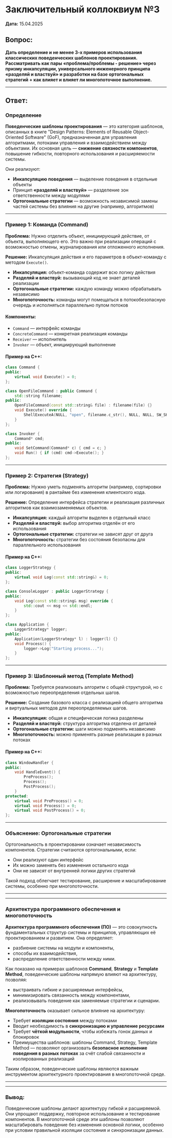 # Заключительный коллоквиум №3

**Дата:** 15.04.2025

## Вопрос:

**Дать определение и не менее 3-х примеров использования классических поведенческих шаблонов проектирования. Рассматривать как пары «проблема/проблемы - решение» через призму инкапсуляции, универсального инженерного принципа «разделяй и властвуй» и разработки на базе ортогональных стратегий + как влияет и влияет ли многопоточное выполнение.**

---

## Ответ:

### Определение

**Поведенческие шаблоны проектирования** — это категория шаблонов, описанных в книге "Design Patterns: Elements of Reusable Object-Oriented Software" (GoF), предназначенная для управления алгоритмами, потоками управления и взаимодействием между объектами. Их основная цель — **снижение связности компонентов**, повышение гибкости, повторного использования и расширяемости системы.

Они реализуют:
- **Инкапсуляцию поведения** — выделение поведения в отдельные объекты
- Принцип **«разделяй и властвуй»** — разделение зон ответственности между модулями
- **Ортогональные стратегии** — возможность независимой замены частей системы без влияния на другие (например, алгоритмов)

---

### Пример 1: Команда (Command)

**Проблема:**
Нужно отделить объект, инициирующий действие, от объекта, выполняющего его. Это важно при реализации операций с возможностью отмены, журналирования или отложенного исполнения.

**Решение:**
Инкапсуляция действия и его параметров в объект-команду с методом `Execute()`.

- **Инкапсуляция:** объект-команда содержит всю логику действия
- **Разделяй и властвуй:** вызывающий код не знает деталей реализации
- **Ортогональные стратегии:** каждую команду можно обрабатывать независимо
- **Многопоточность:** команды могут помещаться в потокобезопасную очередь и исполняться параллельно пулом потоков

#### Компоненты:
- `Command` — интерфейс команды
- `ConcreteCommand` — конкретная реализация команды
- `Receiver` — исполнитель
- `Invoker` — объект, инициирующий выполнение

#### Пример на C++:
```cpp
class Command {
public:
    virtual void Execute() = 0;
};

class OpenFileCommand : public Command {
    std::string filename;
public:
    OpenFileCommand(const std::string& file) : filename(file) {}
    void Execute() override {
        ShellExecuteA(NULL, "open", filename.c_str(), NULL, NULL, SW_SHOW);
    }
};

class Invoker {
    Command* cmd;
public:
    void SetCommand(Command* c) { cmd = c; }
    void Run() { if (cmd) cmd->Execute(); }
};
```

---

### Пример 2: Стратегия (Strategy)

**Проблема:**
Нужно уметь подменять алгоритм (например, сортировки или логирования) в рантайме без изменения клиентского кода.

**Решение:**
Определение интерфейса стратегии и реализация различных алгоритмов как взаимозаменяемых объектов.

- **Инкапсуляция:** каждый алгоритм выделен в отдельный класс
- **Разделяй и властвуй:** выбор алгоритма отделён от его использования
- **Ортогональные стратегии:** стратегии не зависят друг от друга
- **Многопоточность:** стратегии без состояния безопасны для параллельного использования

#### Пример на C++:
```cpp
class LoggerStrategy {
public:
    virtual void Log(const std::string&) = 0;
};

class ConsoleLogger : public LoggerStrategy {
public:
    void Log(const std::string& msg) override {
        std::cout << msg << std::endl;
    }
};

class Application {
    LoggerStrategy* logger;
public:
    Application(LoggerStrategy* l) : logger(l) {}
    void Process() {
        logger->Log("Starting process...");
    }
};
```

---

### Пример 3: Шаблонный метод (Template Method)

**Проблема:**
Требуется реализовать алгоритм с общей структурой, но с возможностью переопределения отдельных шагов.

**Решение:**
Создание базового класса с реализацией общего алгоритма и виртуальных методов для переопределяемых шагов.

- **Инкапсуляция:** общая и специфическая логика разделены
- **Разделяй и властвуй:** структура алгоритма отделена от деталей
- **Ортогональные стратегии:** шаги можно подменять независимо
- **Многопоточность:** можно применять разные реализации в разных потоках

#### Пример на C++:
```cpp
class WindowHandler {
public:
    void HandleEvent() {
        PreProcess();
        Process();
        PostProcess();
    }
protected:
    virtual void PreProcess() = 0;
    virtual void Process() = 0;
    virtual void PostProcess() = 0;
};
```

---

### Объяснение: Ортогональные стратегии

Ортогональность в проектировании означает независимость компонентов. Стратегии считаются ортогональными, если:
- Они реализуют один интерфейс
- Их можно заменять без изменения остального кода
- Они не зависят от внутренней логики других стратегий

Такой подход облегчает тестирование, расширение и масштабирование системы, особенно при многопоточности.

---



---

### Архитектура программного обеспечения и многопоточность

**Архитектура программного обеспечения (ПО)** — это совокупность фундаментальных структур системы и принципов, управляющих её проектированием и развитием. Она определяет:

- разбиение системы на модули и компоненты,
- способы их взаимодействия,
- распределение ответственности между ними.

Как показано на примерах шаблонов **Command**, **Strategy** и **Template Method**, поведенческие шаблоны напрямую влияют на архитектуру, позволяя:
- выстраивать гибкие и расширяемые интерфейсы,
- минимизировать связанность между компонентами,
- реализовывать поведение как заменяемые стратегии и сценарии.

**Многопоточность** оказывает сильное влияние на архитектуру:
- Требует **изоляции состояния** между потоками
- Вводит необходимость в **синхронизацию и управление ресурсами**
- Требует **чёткой модульности**, чтобы избежать гонок данных и блокировок
- Преимущества шаблонов: шаблоны Command, Strategy, Template Method — позволяют организовать **безопасное исполнение поведения в разных потоках** за счёт слабой связанности и изолированных реализаций

Таким образом, поведенческие шаблоны являются важным инструментом архитектурного проектирования в многопоточной среде.

---



---

### Вывод:

Поведенческие шаблоны делают архитектуру гибкой и расширяемой. Они упрощают поддержку, повторное использование и тестирование компонентов. В многопоточной среде эти шаблоны позволяют масштабировать поведение без изменения основной логики, особенно при условии правильной изоляции состояния и синхронизации данных.
